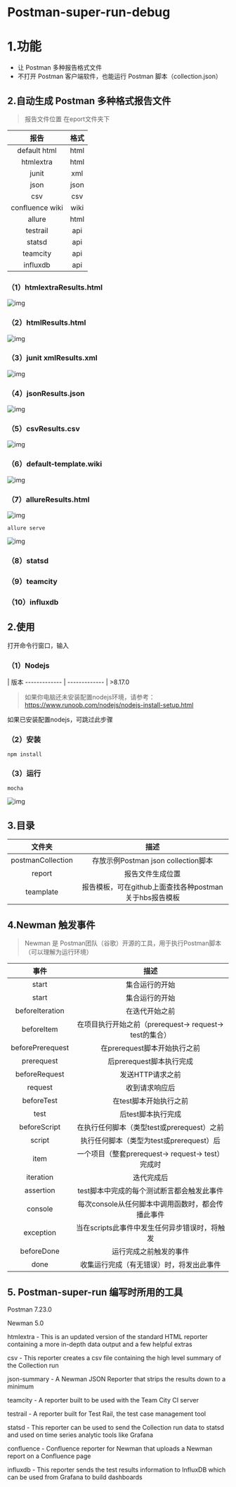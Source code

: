 # Postman-super-run-debug

# 1.功能

* 让 Postman 多种报告格式文件
* 不打开 Postman 客户端软件，也能运行 Postman 脚本（collection.json）

## 2.自动生成 Postman 多种格式报告文件

>报告文件位置 在eport文件夹下

报告 | 格式 | 
:-: | :-: | 
default html | html | 
htmlextra | html | 
junit  | xml | 
json| json | 
csv | csv | 
confluence wiki | wiki | 
allure | html | 
testrail | api | 
statsd | api | 
teamcity | api | 
influxdb   | api | 

### （1）htmlextraResults.html
![img](static/image/htmlextra.jpg)
### （2）htmlResults.html
![img](static/image/newman-html.jpg)
### （3）junit xmlResults.xml
![img](static/image/junit-xml.jpg)
### （4）jsonResults.json
![img](static/image/newman-json.jpg)
### （5）csvResults.csv
![img](static/image/csvResults.jpg)
### （6）default-template.wiki
![img](static/image/wiki.jpg)
### （7）allureResults.html
![img](static/image/alluer-html.jpg)
```
allure serve
```
![img](static/image/alluer-html2.jpg)

### （8）statsd
### （9）teamcity
### （10）influxdb

## 2.使用

打开命令行窗口，输入

### （1）Nodejs

  | 版本
------------- | -------------
| >8.17.0

>如果你电脑还未安装配置nodejs环境，请参考：https://www.runoob.com/nodejs/nodejs-install-setup.html

如果已安装配置nodejs，可跳过此步骤

### （2）安装
```shell
npm install
```

### （3）运行

```shell
mocha 
```
![img](static/image/demo.jpg)




## 3.目录
文件夹 | 描述 | 
:-: | :-: | 
postmanCollection | 存放示例Postman json collection脚本 | 
report | 报告文件生成位置 | 
teamplate | 报告模板，可在github上面查找各种postman关于hbs报告模板| 



## 4.Newman 触发事件

>Newman 是 Postman团队（谷歌）开源的工具，用于执行Postman脚本（可以理解为运行环境）

事件 | 描述 | 
:-: | :-: | 
start | 集合运行的开始 | 
start | 集合运行的开始| 
beforeIteration | 在迭代开始之前| 
beforeItem | 在项目执行开始之前（prerequest-> request-> test的集合）| 
beforePrerequest | 在prerequest脚本开始执行之前| 
prerequest | 后prerequest脚本执行完成| 
beforeRequest | 发送HTTP请求之前| 
request | 收到请求响应后| 
beforeTest | 在test脚本开始执行之前| 
test | 后test脚本执行完成| 
beforeScript	| 在执行任何脚本（类型test或prerequest）之前| 
script | 执行任何脚本（类型为test或prerequest）后| 
item | 一个项目（整套prerequest-> request-> test）完成时| 
iteration | 迭代完成后| 
assertion | test脚本中完成的每个测试断言都会触发此事件| 
console | 每次console从任何脚本中调用函数时，都会传播此事件| 
exception | 当在scripts此事件中发生任何异步错误时，将触发| 
beforeDone | 运行完成之前触发的事件| 
done | 收集运行完成（有无错误）时，将发出此事件| 


## 5. Postman-super-run 编写时所用的工具

Postman 7.23.0

Newman  5.0 

htmlextra - This is an updated version of the standard HTML reporter containing a more in-depth data output and a few helpful extras

csv - This reporter creates a csv file containing the high level summary of the Collection run

json-summary - A Newman JSON Reporter that strips the results down to a minimum

teamcity - A reporter built to be used with the Team City CI server

testrail - A reporter built for Test Rail, the test case management tool

statsd - This reporter can be used to send the Collection run data to statsd and used on time series analytic tools like Grafana

confluence - Confluence reporter for Newman that uploads a Newman report on a Confluence page

influxdb - This reporter sends the test results information to InfluxDB which can be used from Grafana to build dashboards